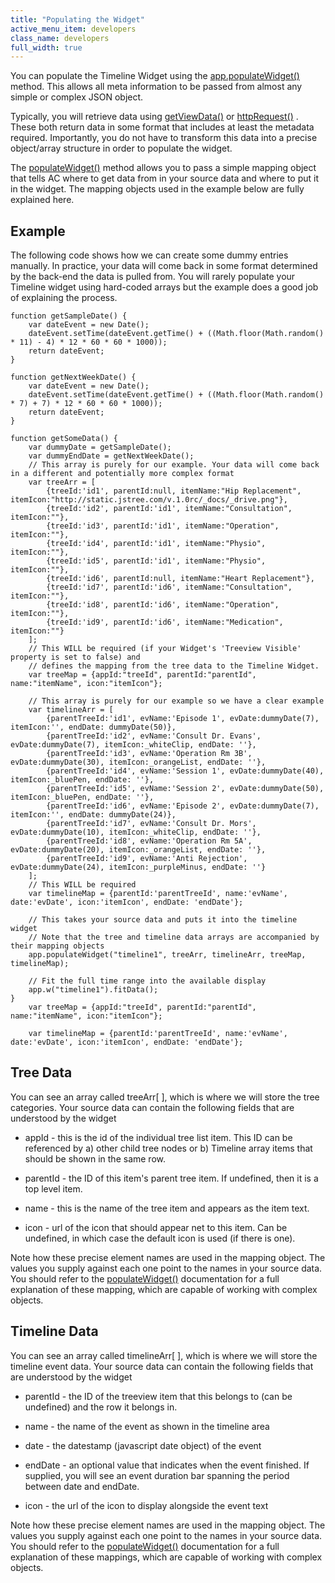 ```yaml
---
title: "Populating the Widget"
active_menu_item: developers
class_name: developers
full_width: true
---
```



You can populate the Timeline Widget using the [app.populateWidget()](/developers/user-guide/scripting-apis/client-api/widget-data-state-manipulation/populatewidget/) method. This allows all meta information to be passed from almost any simple or complex JSON object.

Typically, you will retrieve data using [getViewData()](/developers/user-guide/scripting-apis/client-api/data-view-functions/getviewdata) or [httpRequest()](/developers/user-guide/scripting-apis/client-api/soap-restful-ajax-calls/httprequest) . These both return data in some format that includes at least the metadata required. Importantly, you do not have to transform this data into a precise object/array structure in order to populate the widget.

The [populateWidget()](/developers/user-guide/scripting-apis/client-api/widget-data-state-manipulation/populatewidget/) method allows you to pass a simple mapping object that tells AC where to get data from in your source data and where to put it in the widget. The mapping objects used in the example below are fully explained here.

## Example

The following code shows how we can create some dummy entries manually. In practice, your data will come back in some format determined by the back-end the data is pulled from. You will rarely populate your Timeline widget using hard-coded arrays but the example does a good job of explaining the process.

    function getSampleDate() {
        var dateEvent = new Date();
        dateEvent.setTime(dateEvent.getTime() + ((Math.floor(Math.random() * 11) - 4) * 12 * 60 * 60 * 1000));
        return dateEvent;
    }
     
    function getNextWeekDate() {
        var dateEvent = new Date();
        dateEvent.setTime(dateEvent.getTime() + ((Math.floor(Math.random() * 7) + 7) * 12 * 60 * 60 * 1000));
        return dateEvent;
    }
     
    function getSomeData() {
        var dummyDate = getSampleDate();
        var dummyEndDate = getNextWeekDate(); 
        // This array is purely for our example. Your data will come back in a different and potentially more complex format    
        var treeArr = [
            {treeId:'id1', parentId:null, itemName:"Hip Replacement", itemIcon:"http://static.jstree.com/v.1.0rc/_docs/_drive.png"},
            {treeId:'id2', parentId:'id1', itemName:"Consultation", itemIcon:""},
            {treeId:'id3', parentId:'id1', itemName:"Operation", itemIcon:""},
            {treeId:'id4', parentId:'id1', itemName:"Physio", itemIcon:""},
            {treeId:'id5', parentId:'id1', itemName:"Physio", itemIcon:""},
            {treeId:'id6', parentId:null, itemName:"Heart Replacement"},
            {treeId:'id7', parentId:'id6', itemName:"Consultation", itemIcon:""},
            {treeId:'id8', parentId:'id6', itemName:"Operation", itemIcon:""},
            {treeId:'id9', parentId:'id6', itemName:"Medication", itemIcon:""}
        ];
        // This WILL be required (if your Widget's 'Treeview Visible' property is set to false) and 
        // defines the mapping from the tree data to the Timeline Widget.
        var treeMap = {appId:"treeId", parentId:"parentId", name:"itemName", icon:"itemIcon"};
     
        // This array is purely for our example so we have a clear example
        var timelineArr = [
            {parentTreeId:'id1', evName:'Episode 1', evDate:dummyDate(7), itemIcon:'', endDate: dummyDate(50)},
            {parentTreeId:'id2', evName:'Consult Dr. Evans', evDate:dummyDate(7), itemIcon:_whiteClip, endDate: ''},
            {parentTreeId:'id3', evName:'Operation Rm 3B', evDate:dummyDate(30), itemIcon:_orangeList, endDate: ''},
            {parentTreeId:'id4', evName:'Session 1', evDate:dummyDate(40), itemIcon:_bluePen, endDate: ''},
            {parentTreeId:'id5', evName:'Session 2', evDate:dummyDate(50), itemIcon:_bluePen, endDate: ''}, 
            {parentTreeId:'id6', evName:'Episode 2', evDate:dummyDate(7), itemIcon:'', endDate: dummyDate(24)},
            {parentTreeId:'id7', evName:'Consult Dr. Mors', evDate:dummyDate(10), itemIcon:_whiteClip, endDate: ''},
            {parentTreeId:'id8', evName:'Operation Rm 5A', evDate:dummyDate(20), itemIcon:_orangeList, endDate: ''},
            {parentTreeId:'id9', evName:'Anti Rejection', evDate:dummyDate(24), itemIcon:_purpleMinus, endDate: ''}
        ];
        // This WILL be required
        var timelineMap = {parentId:'parentTreeId', name:'evName', date:'evDate', icon:'itemIcon', endDate: 'endDate'};   
     
        // This takes your source data and puts it into the timeline widget
        // Note that the tree and timeline data arrays are accompanied by their mapping objects
        app.populateWidget("timeline1", treeArr, timelineArr, treeMap, timelineMap);
        
        // Fit the full time range into the available display
        app.w("timeline1").fitData();    
    }
        var treeMap = {appId:"treeId", parentId:"parentId", name:"itemName", icon:"itemIcon"};
     
        var timelineMap = {parentId:'parentTreeId', name:'evName', date:'evDate', icon:'itemIcon', endDate: 'endDate'};   
     
   

## Tree Data

You can see an array called treeArr[ ], which is where we will store the tree categories. Your source data can contain the following fields that are understood by the widget

 - appId - this is the id of the individual tree list item. This ID can be referenced by a) other child tree nodes or b) Timeline array items that should be shown in the same row.

 - parentId - the ID of this item's parent tree item. If undefined, then it is a top level item.

 - name - this is the name of the tree item and appears as the item text.

 - icon - url of the icon that should appear net to this item. Can be undefined, in which case the default icon is used (if there is one).

Note how these precise element names are used in the mapping object. The values you supply against each one point to the names in your source data. You should refer to the [populateWidget()](/developers/user-guide/scripting-apis/client-api/widget-data-state-manipulation/populatewidget/) documentation for a full explanation of these mapping, which are capable of working with complex objects.

## Timeline Data

You can see an array called timelineArr[ ], which is where we will store the timeline event data. Your source data can contain the following fields that are understood by the widget

 - parentId - the ID of the treeview item that this belongs to (can be undefined) and the row it belongs in.

 - name - the name of the event as shown in the timeline area

 - date - the datestamp (javascript date object) of the event

 - endDate - an optional value that indicates when the event finished. If supplied, you will see an event duration bar spanning the period between date and endDate.

 - icon - the url of the icon to display alongside the event text

Note how these precise element names are used in the mapping object. The values you supply against each one point to the names in your source data. You should refer to the [populateWidget()](/developers/user-guide/scripting-apis/client-api/widget-data-state-manipulation/populatewidget/) documentation for a full explanation of these mappings, which are capable of working with complex objects.


